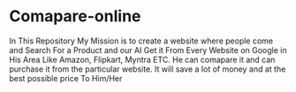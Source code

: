 # Comapare-online
In This Repository My Mission is to create a website where people come and Search For a Product and our AI Get it From Every Website on Google in His Area Like Amazon, Flipkart, Myntra ETC. He can comapare it and can purchase it from the particular website. It will save a lot of money and at the best possible price To Him/Her
